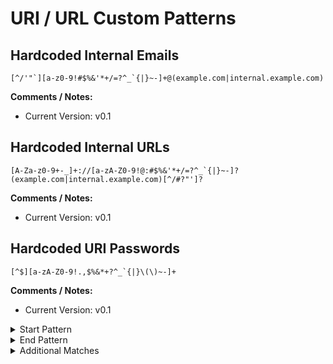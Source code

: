 # URI / URL Custom Patterns

## Hardcoded Internal Emails

```regex
[^/'"`][a-z0-9!#$%&'*+/=?^_`{|}~-]+@(example.com|internal.example.com)
```

**Comments / Notes:**

- Current Version: v0.1


## Hardcoded Internal URLs

```regex
[A-Za-z0-9+-_]+://[a-zA-Z0-9!@:#$%&'*+/=?^_`{|}~-]?(example.com|internal.example.com)[^/#?"']?
```

**Comments / Notes:**

- Current Version: v0.1


## Hardcoded URI Passwords

```regex
[^$][a-zA-Z0-9!.,$%&*+?^_`{|}\(\)~-]+
```

**Comments / Notes:**

- Current Version: v0.1

<details>
<summary>Start Pattern</summary>
<p>

```regex
(A-Za-z0-9)?://[^/?#:]*:
```

</p>
</details>
<details>
<summary>End Pattern</summary>
<p>

```regex
\z|[@]|[^a-zA-Z0-9!.,$%&*+?^_`{|}\(\)~-]
```

</p>
</details>
<details>
<summary>Additional Matches</summary>
<p>

</p>
</details>